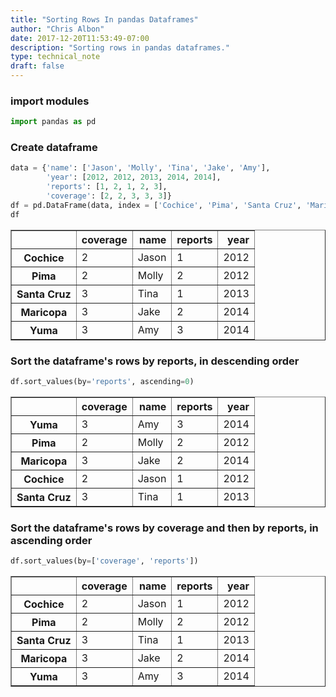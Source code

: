 ```yaml
---
title: "Sorting Rows In pandas Dataframes"
author: "Chris Albon"
date: 2017-12-20T11:53:49-07:00
description: "Sorting rows in pandas dataframes."
type: technical_note
draft: false
---
```

### import modules


```python
import pandas as pd
```

### Create dataframe


```python
data = {'name': ['Jason', 'Molly', 'Tina', 'Jake', 'Amy'], 
        'year': [2012, 2012, 2013, 2014, 2014], 
        'reports': [1, 2, 1, 2, 3],
        'coverage': [2, 2, 3, 3, 3]}
df = pd.DataFrame(data, index = ['Cochice', 'Pima', 'Santa Cruz', 'Maricopa', 'Yuma'])
df
```




<div>
<table border="1" class="dataframe">
  <thead>
    <tr style="text-align: right;">
      <th></th>
      <th>coverage</th>
      <th>name</th>
      <th>reports</th>
      <th>year</th>
    </tr>
  </thead>
  <tbody>
    <tr>
      <th>Cochice</th>
      <td>2</td>
      <td>Jason</td>
      <td>1</td>
      <td>2012</td>
    </tr>
    <tr>
      <th>Pima</th>
      <td>2</td>
      <td>Molly</td>
      <td>2</td>
      <td>2012</td>
    </tr>
    <tr>
      <th>Santa Cruz</th>
      <td>3</td>
      <td>Tina</td>
      <td>1</td>
      <td>2013</td>
    </tr>
    <tr>
      <th>Maricopa</th>
      <td>3</td>
      <td>Jake</td>
      <td>2</td>
      <td>2014</td>
    </tr>
    <tr>
      <th>Yuma</th>
      <td>3</td>
      <td>Amy</td>
      <td>3</td>
      <td>2014</td>
    </tr>
  </tbody>
</table>
</div>



### Sort the dataframe's rows by reports, in descending order


```python
df.sort_values(by='reports', ascending=0)
```




<div>
<table border="1" class="dataframe">
  <thead>
    <tr style="text-align: right;">
      <th></th>
      <th>coverage</th>
      <th>name</th>
      <th>reports</th>
      <th>year</th>
    </tr>
  </thead>
  <tbody>
    <tr>
      <th>Yuma</th>
      <td>3</td>
      <td>Amy</td>
      <td>3</td>
      <td>2014</td>
    </tr>
    <tr>
      <th>Pima</th>
      <td>2</td>
      <td>Molly</td>
      <td>2</td>
      <td>2012</td>
    </tr>
    <tr>
      <th>Maricopa</th>
      <td>3</td>
      <td>Jake</td>
      <td>2</td>
      <td>2014</td>
    </tr>
    <tr>
      <th>Cochice</th>
      <td>2</td>
      <td>Jason</td>
      <td>1</td>
      <td>2012</td>
    </tr>
    <tr>
      <th>Santa Cruz</th>
      <td>3</td>
      <td>Tina</td>
      <td>1</td>
      <td>2013</td>
    </tr>
  </tbody>
</table>
</div>



### Sort the dataframe's rows by coverage and then by reports, in ascending order


```python
df.sort_values(by=['coverage', 'reports'])
```




<div>
<table border="1" class="dataframe">
  <thead>
    <tr style="text-align: right;">
      <th></th>
      <th>coverage</th>
      <th>name</th>
      <th>reports</th>
      <th>year</th>
    </tr>
  </thead>
  <tbody>
    <tr>
      <th>Cochice</th>
      <td>2</td>
      <td>Jason</td>
      <td>1</td>
      <td>2012</td>
    </tr>
    <tr>
      <th>Pima</th>
      <td>2</td>
      <td>Molly</td>
      <td>2</td>
      <td>2012</td>
    </tr>
    <tr>
      <th>Santa Cruz</th>
      <td>3</td>
      <td>Tina</td>
      <td>1</td>
      <td>2013</td>
    </tr>
    <tr>
      <th>Maricopa</th>
      <td>3</td>
      <td>Jake</td>
      <td>2</td>
      <td>2014</td>
    </tr>
    <tr>
      <th>Yuma</th>
      <td>3</td>
      <td>Amy</td>
      <td>3</td>
      <td>2014</td>
    </tr>
  </tbody>
</table>
</div>


